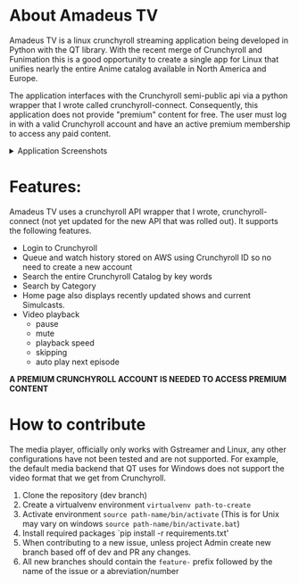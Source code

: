 # About Amadeus TV

Amadeus TV is a linux crunchyroll streaming application being developed in Python with the QT library. With the recent merge of Crunchyroll and Funimation this is a good opportunity to create a single app for Linux that unifies nearly the entire Anime catalog available in North America and Europe. 

The application interfaces with the Crunchyroll semi-public api via a python wrapper that I wrote called crunchyroll-connect. Consequently, this application does not provide "premium" content for free. The user must log in with a valid Crunchyroll account and have an active premium membership to access any paid content. 

<details>
  <summary>Application Screenshots</summary>
  <img src="example_images/Example2.png" name="home_page">
  <img src="example_images/Example3.png" name="series_page">
  <img src="example_images/Example1.png" name="video_player">
</details>

# Features: 

Amadeus TV uses a crunchyroll API wrapper that I wrote, crunchyroll-connect (not yet updated for the new API that was rolled out). It supports the following features.

* Login to Crunchyroll
* Queue and watch history stored on AWS using Crunchyroll ID so no need to create a new account
* Search the entire Crunchyroll Catalog by key words
* Search by Category
* Home page also displays recently updated shows and current Simulcasts. 
* Video playback 
  * pause
  * mute
  * playback speed
  * skipping
  * auto play next episode
  
  
 <strong>A PREMIUM CRUNCHYROLL ACCOUNT IS NEEDED TO ACCESS PREMIUM CONTENT </strong>

# How to contribute

The media player, officially only works with Gstreamer and Linux, any other configurations have not been tested and are not supported. For example, the default media backend that QT uses for Windows does not support the video format that we get from Crunchyroll.

1. Clone the repository (dev branch)
2. Create a virtualvenv environment `virtualvenv path-to-create`
3. Activate environment `source path-name/bin/activate` (This is for Unix may vary on windows `source path-name/bin/activate.bat`)
4. Install required packages `pip install -r requirements.txt'
5. When contributing to a new issue, unless project Admin create new branch based off of dev and PR any changes.
6. All new branches should contain the `feature-` prefix followed by the name of the issue or a abreviation/number
